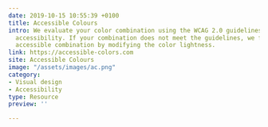 ```yaml
---
date: 2019-10-15 10:55:39 +0100
title: Accessible Colours
intro: We evaluate your color combination using the WCAG 2.0 guidelines for contrast
  accessibility. If your combination does not meet the guidelines, we find the closest
  accessible combination by modifying the color lightness.
link: https://accessible-colors.com
site: Accessible Colours
image: "/assets/images/ac.png"
category:
- Visual design
- Accessibility
type: Resource
preview: ''

---
```

